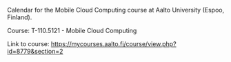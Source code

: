 Calendar for the Mobile Cloud Computing course at Aalto University (Espoo, Finland).

Course: T-110.5121 - Mobile Cloud Computing

Link to course: https://mycourses.aalto.fi/course/view.php?id=8779&section=2
